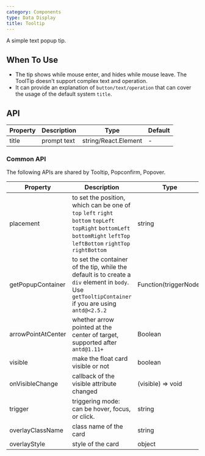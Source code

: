 ```yaml
---
category: Components
type: Data Display
title: Tooltip
---
```


A simple text popup tip.

## When To Use

- The tip shows while mouse enter, and hides while mouse leave. The ToolTip doesn't support complex text and operation.
- It can provide an explanation of `button/text/operation` that can cover the usage of the default system `title`.

## API

| Property      | Description                                     | Type       | Default |
|-----------|------------------------------------------|------------|--------|
| title     | prompt text                                 | string/React.Element | -     |

### Common API

The following APIs are shared by Tooltip, Popconfirm, Popover.

| Property      | Description                                     | Type       | Default |
|-----------|------------------------------------------|------------|--------|
| placement | to set the position, which can be one of `top` `left` `right` `bottom` `topLeft` `topRight` `bottomLeft` `bottomRight` `leftTop` `leftBottom` `rightTop` `rightBottom` | string     | top    |
| getPopupContainer | to set the container of the tip, while the default is to create a `div` element in `body`. Use `getTooltipContainer` if you are using `antd@<2.5.2` | Function(triggerNode) | () => document.body |
| arrowPointAtCenter | whether arrow pointed at the center of target, supported after `antd@1.11+` | Boolean | `false` |
| visible   | make the float card visible or not                     | boolean       | false  |
| onVisibleChange | callback of the visible attribute changed            | (visible) => void | none     |
| trigger | triggering mode: can be hover, focus, or click. | string | hover |
| overlayClassName | class name of the card                            | string | none     |
| overlayStyle | style of the card                            | object | none    |
